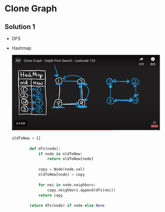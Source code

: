 # Clone Graph

## Solution 1

- DFS

- Hashmap

  ![Image](https://github.com/CarmenDou/Leetcode/blob/master/133/Image1.jpg)

  ```python
  oldToNew = {}
  
          def dfs(node):
              if node in oldToNew:
                  return oldToNew[node]
              
              copy = Node(node.val)
              oldToNew[node] = copy
  
              for nei in node.neighbors:
                  copy.neighbors.append(dfs(nei))
              return copy
  
          return dfs(node) if node else None
          
  ```

  